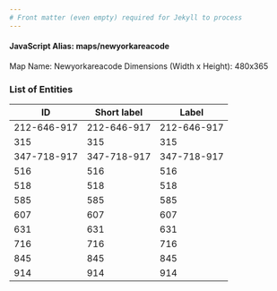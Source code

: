 ```yaml
---
# Front matter (even empty) required for Jekyll to process
---
```


#### JavaScript Alias: maps/newyorkareacode

Map Name: Newyorkareacode
Dimensions (Width x Height): 480x365





### List of Entities

ID | Short label | Label
---|---|---|
212-646-917|212-646-917|212-646-917
315|315|315
347-718-917|347-718-917|347-718-917
516|516|516
518|518|518
585|585|585
607|607|607
631|631|631
716|716|716
845|845|845
914|914|914

